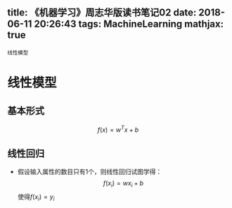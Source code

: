 title: 《机器学习》周志华版读书笔记02
date: 2018-06-11 20:26:43
tags: MachineLearning
mathjax: true
---

```
线性模型
```
<!-- more -->
# 线性模型

## 基本形式
$$f(x) = w^Tx + b$$

## 线性回归
* 假设输入属性的数目只有1个，则线性回归试图学得：
$$f(x_i) = wx_i + b$$
使得$f(x_i) = y_i$
